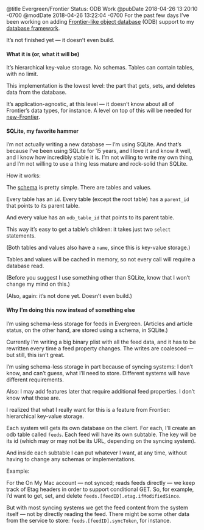 @title Evergreen/Frontier Status: ODB Work
@pubDate 2018-04-26 13:20:10 -0700
@modDate 2018-04-26 13:22:04 -0700
For the past few days I’ve been working on adding [Frontier-like object database](http://scripting.com/2018/04/18/164609.html) (ODB) support to my [database framework](https://github.com/brentsimmons/RSDatabase/tree/master/RSDatabase/ODB).

It’s not finished yet — it doesn’t even build.

#### What it is (or, what it will be)

It’s hierarchical key-value storage. No schemas. Tables can contain tables, with no limit.

This implementation is the lowest level: the part that gets, sets, and deletes data from the database.

It’s application-agnostic, at this level — it doesn’t know about all of Frontier’s data types, for instance. A level on top of this will be needed for [new-Frontier](https://github.com/brentsimmons/Frontier).

#### SQLite, my favorite hammer

I’m not actually writing a new database — I’m using SQLite. And that’s because I’ve been using SQLite for 15 years, and I love it and know it well, and I know how incredibly stable it is. I’m not willing to write my own thing, and I’m not willing to use a thing less mature and rock-solid than SQLite.

How it works:

The [schema](https://github.com/brentsimmons/RSDatabase/blob/master/RSDatabase/ODB/ODB.swift) is pretty simple. There are tables and values.

Every table has an `id`. Every table (except the root table) has a `parent_id` that points to its parent table.

And every value has an `odb_table_id` that points to its parent table.

This way it’s easy to get a table’s children: it takes just two `select` statements.

(Both tables and values also have a `name`, since this is key-value storage.)

Tables and values will be cached in memory, so not every call will require a database read.

(Before you suggest I use something other than SQLite, know that I won’t change my mind on this.)

(Also, again: it’s not done yet. Doesn’t even build.)

#### Why I’m doing this now instead of something else

I’m using schema-less storage for feeds in Evergreen. (Articles and article status, on the other hand, are stored using a schema, in SQLite.)

Currently I’m writing a big binary plist with all the feed data, and it has to be rewritten every time a feed property changes. The writes are coalesced — but still, this isn’t great.

I’m using schema-less storage in part because of syncing systems: I don’t know, and can’t guess, what I’ll need to store. Different systems will have different requirements.

Also: I may add features later that require additional feed properties. I don’t know what those are.

I realized that what I really want for this is a feature from Frontier: hierarchical key-value storage.

Each system will gets its own database on the client. For each, I’ll create an odb table called `feeds`. Each feed will have its own subtable. The key will be its id (which may or may not be its URL, depending on the syncing system).

And inside each subtable I can put whatever I want, at any time, without having to change any schemas or implementations.

Example:

For the On My Mac account — not synced; reads feeds directly — we keep track of Etag headers in order to support conditional GET. So, for example, I’d want to get, set, and delete `feeds.[feedID].etag.ifModifiedSince`.

But with most syncing systems we get the feed content from the system itself — not by directly reading the feed. There might be some other data from the service to store: `feeds.[feedID].syncToken`, for instance.

